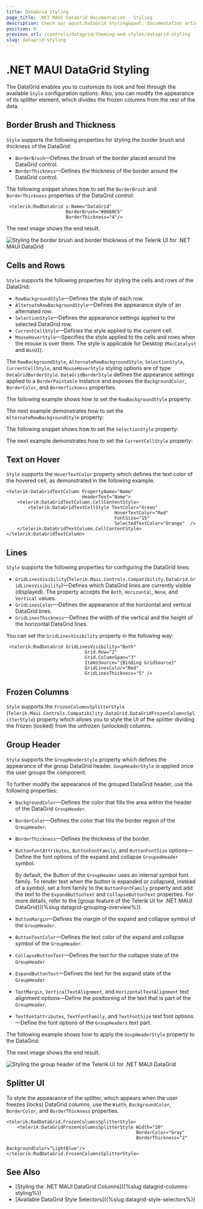 ```yaml
---
title: DataGrid Styling
page_title: .NET MAUI DataGrid Documentation - Styling
description: Check our &quot;DataGrid Styling&quot; documentation article for Telerik DataGrid for .NET MAUI control.
position: 0
previous_url: /controls/datagrid/theming-and-styles/datagrid-styling
slug: datagrid-styling
---
```


# .NET MAUI DataGrid Styling

The DataGrid enables you to customize its look and feel through the available `Style` configuration options. Also, you can modify the appearance of its splitter element, which divides the frozen columns from the rest of the data.

## Border Brush and Thickness

`Style` supports the following properties for styling the border brush and thickness of the DataGrid:

* `BorderBrush`&mdash;Defines the brush of the border placed around the DataGrid control.
* `BorderThickness`&mdash;Defines the thickness of the border around the DataGrid control.

The following snippet shows how to set the `BorderBrush` and `BorderThickness` properties of the DataGrid control:

```XAML
 <telerik:RadDataGrid x:Name="DataGrid"
                      BorderBrush="#8660C5"
                      BorderThickness="4"/>
```

The next image shows the end result.

![Styling the border brush and border thickness of the Telerik UI for .NET MAUI DataGrid](../images/datagrid-borderBrush.png)

## Cells and Rows

`Style` supports the following properties for styling the cells and rows of the DataGrid:

* `RowBackgroundStyle`&mdash;Defines the style of each row.
* `AlternateRowBackgroundStyle`&mdash;Defines the appearance style of an alternated row.
* `SelectionStyle`&mdash;Defines the appearance settings applied to the selected DataGrid row.
* `CurrentCellStyle`&mdash;Defines the style applied to the current cell.
* `MouseHoverStyle`&mdash;Specifies the style applied to the cells and rows when the mouse is over them. The style is applicable for Desktop (`MacCatalyst` and `WinUI`).

The `RowBackgroundStyle`, `AlternateRowBackgroundStyle`, `SelectionStyle`, `CurrentCellStyle`, and `MouseHoverStyle` styling options are of type `DataGridBorderStyle`. `DataGridBorderStyle` defines the appearance settings applied to a `BorderPaintable` instance and exposes the `BackgroundColor`, `BorderColor`, and `BorderTickness` properties.

The following example shows how to set the `RowBackgroundStyle` property:

<snippet id='datagrid-styling-rowbackgroundstyle'/>

The next example demonstrates how to set the `AlternateRowBackgroundStyle` property:

<snippet id='datagrid-styling-alternaterowbackgroundstyle'/>

The following snippet shows how to set the `SelectionStyle` property:

<snippet id='datagrid-styling-selectionstyle'/>

The next example demonstrates how to set the `CurrentCellStyle` property:

<snippet id='datagrid-keyboard-navigation-style' />

## Text on Hover

`Style` supports the `HoverTextColor` property which defines the text color of the hovered cell, as demonstrated in the following example.

```XAML
<telerik:DataGridTextColumn PropertyName="Name"
                            HeaderText="Name">
    <telerik:DataGridTextColumn.CellContentStyle>
        <telerik:DataGridTextCellStyle TextColor="Green"
                                        HoverTextColor="Red"
                                        FontSize="15"
                                        SelectedTextColor="Orange"  />   
    </telerik:DataGridTextColumn.CellContentStyle>
</telerik:DataGridTextColumn>
```

## Lines

`Style` supports the following properties for configuring the DataGrid lines:

* `GridLinesVisibility`(`Telerik.Maui.Controls.Compatibility.DataGrid.GridLinesVisibility`)&mdash;Defines which DataGrid lines are currently visible (displayed). The property accepts the `Both`, `Horizontal`, `None`, and `Vertical` values.
* `GridLinesColor`&mdash;Defines the appearance of the horizontal and vertical DataGrid lines.
* `GridLinesThickness`&mdash;Defines the width of the vertical and the height of the horizontal DataGrid lines.

You can set the `GridLinesVisibility` property in the following way:

```XAML
 <telerik:RadDataGrid GridLinesVisibility="Both"
                             Grid.Row="2"
                             Grid.ColumnSpan="3"
                             ItemsSource="{Binding GridSource}"
                             GridLinesColor="Red"
                             GridLinesThickness="5" />
```

## Frozen Columns

`Style` supports the `FrozenColumnsSplitterStyle` (`Telerik.Maui.Controls.Compatibility.DataGrid.DataGridFrozenColumnsSplitterStyle`) property which allows you to style the UI of the splitter dividing the frozen (locked) from the unfrozen (unlocked) columns.

## Group Header

`Style` supports the `GroupHeaderStyle` property which defines the appearance of the group DataGrid header. `GoupHeaderStyle` is applied once the user groups the component.

To further modify the appearance of the grouped DataGrid header, use the following properties:

* `BackgroundColor`&mdash;Defines the color that fills the area within the header of the DataGrid `GroupHeader`.
* `BorderColor`&mdash;Defines the color that fills the border region of the `GroupHeader`.
* `BorderThickness`&mdash;Defines the thickness of the border.
* `ButtonFontAttributes`, `ButtonFontFamily`, and `ButtonFontSize` options&mdash;Define the font options of the expand and collapse `GroupedHeader` symbol.

  By default, the Button of the `GroupHeader` uses an internal symbol font family. To render text when the button is expanded or collapsed, instead of a symbol, set a font family to the `ButtonFontFamily` property and add the text to the `ExpandButtonText` and `CollapseButtonText` properties. For more details, refer to the [group feature of the Telerik UI for .NET MAUI DataGrid]({%slug datagrid-grouping-overview%}).

* `ButtonMargin`&mdash;Defines the margin of the expand and collapse symbol of the `GroupHeader`.
* `ButtonTextColor`&mdash;Defines the text color of the expand and collapse symbol of the `GroupHeader`.
* `CollapseButtonText`&mdash;Defines the text for the collapse state of the `GroupHeader`.
* `ExpandButtonText`&mdash;Defines the text for the expand state of the `GroupHeader`.
* `TextMargin`, `VerticalTextAlignment`, and `HorizontalTextAlignment` text alignment options&mdash;Define the positioning of the text that is part of the `GroupHeader`.
* `TextFontattributes`, `TextFontFamily`, and `TextFontSize` text font options&mdash;Define the font options of the `GroupHeaders` text part.

The following example shows how to apply the `GoupHeaderStyle` property to the DataGrid:

<snippet id='datagrid-styling-groupheaderstyle'/>

The next image shows the end result.

![Styling the group header of the Telerik UI for .NET MAUI DataGrid](../images/datagrid-styling.png)

## Splitter UI

To style the appearance of the splitter, which appears when the user freezes (locks) DataGrid columns, use the `Width`, `BackgroundColor`, `BorderColor`, and `BorderThickness` properties.

```XAML
<telerik:RadDataGrid.FrozenColumnsSplitterStyle>
    <telerik:DataGridFrozenColumnsSplitterStyle Width="20"
                                                BorderColor="Gray"
                                                BorderThickness="2"
                                                BackgroundColor="LightBlue"/>
</telerik:RadDataGrid.FrozenColumnsSplitterStyle>
```

## See Also

- [Styling the .NET MAUI DataGrid Columns]({%slug datagrid-columns-styling%})
- [Available DataGrid Style Selectors]({%slug datagrid-style-selectors%})
